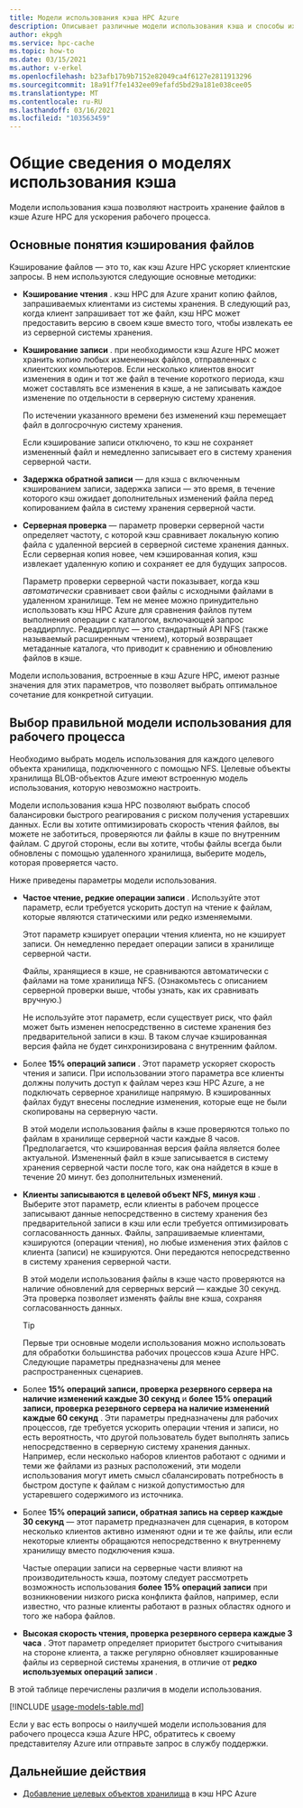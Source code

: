 ```yaml
---
title: Модели использования кэша HPC Azure
description: Описывает различные модели использования кэша и способы их выбора для установки кэширования только для чтения или чтения и записи, а также для управления другими параметрами кэширования.
author: ekpgh
ms.service: hpc-cache
ms.topic: how-to
ms.date: 03/15/2021
ms.author: v-erkel
ms.openlocfilehash: b23afb17b9b7152e82049ca4f6127e2811913296
ms.sourcegitcommit: 18a91f7fe1432ee09efafd5bd29a181e038cee05
ms.translationtype: MT
ms.contentlocale: ru-RU
ms.lasthandoff: 03/16/2021
ms.locfileid: "103563459"
---
```

# <a name="understand-cache-usage-models"></a>Общие сведения о моделях использования кэша

Модели использования кэша позволяют настроить хранение файлов в кэше Azure HPC для ускорения рабочего процесса.

## <a name="basic-file-caching-concepts"></a>Основные понятия кэширования файлов

Кэширование файлов — это то, как кэш Azure HPC ускоряет клиентские запросы. В нем используются следующие основные методики:

* **Кэширование чтения** . кэш HPC для Azure хранит копию файлов, запрашиваемых клиентами из системы хранения. В следующий раз, когда клиент запрашивает тот же файл, кэш HPC может предоставить версию в своем кэше вместо того, чтобы извлекать ее из серверной системы хранения.

* **Кэширование записи** . при необходимости кэш Azure HPC может хранить копию любых измененных файлов, отправленных с клиентских компьютеров. Если несколько клиентов вносит изменения в один и тот же файл в течение короткого периода, кэш может составлять все изменения в кэше, а не записывать каждое изменение по отдельности в серверную систему хранения.

  По истечении указанного времени без изменений кэш перемещает файл в долгосрочную систему хранения.

  Если кэширование записи отключено, то кэш не сохраняет измененный файл и немедленно записывает его в систему хранения серверной части.

* **Задержка обратной записи** — для кэша с включенным кэшированием записи, задержка записи — это время, в течение которого кэш ожидает дополнительных изменений файла перед копированием файла в систему хранения серверной части.

* **Серверная проверка** — параметр проверки серверной части определяет частоту, с которой кэш сравнивает локальную копию файла с удаленной версией в серверной системе хранения данных. Если серверная копия новее, чем кэшированная копия, кэш извлекает удаленную копию и сохраняет ее для будущих запросов.

  Параметр проверки серверной части показывает, когда кэш *автоматически* сравнивает свои файлы с исходными файлами в удаленном хранилище. Тем не менее можно принудительно использовать кэш HPC Azure для сравнения файлов путем выполнения операции с каталогом, включающей запрос реаддирплус. Реаддирплус — это стандартный API NFS (также называемый расширенным чтением), который возвращает метаданные каталога, что приводит к сравнению и обновлению файлов в кэше.

Модели использования, встроенные в кэш Azure HPC, имеют разные значения для этих параметров, что позволяет выбрать оптимальное сочетание для конкретной ситуации.

## <a name="choose-the-right-usage-model-for-your-workflow"></a>Выбор правильной модели использования для рабочего процесса

Необходимо выбрать модель использования для каждого целевого объекта хранилища, подключенного с помощью NFS. Целевые объекты хранилища BLOB-объектов Azure имеют встроенную модель использования, которую невозможно настроить.

Модели использования кэша HPC позволяют выбрать способ балансировки быстрого реагирования с риском получения устаревших данных. Если вы хотите оптимизировать скорость чтения файлов, вы можете не заботиться, проверяются ли файлы в кэше по внутренним файлам. С другой стороны, если вы хотите, чтобы файлы всегда были обновлены с помощью удаленного хранилища, выберите модель, которая проверяется часто.

Ниже приведены параметры модели использования.

* **Частое чтение, редкие операции записи** . Используйте этот параметр, если требуется ускорить доступ на чтение к файлам, которые являются статическими или редко изменяемыми.

  Этот параметр кэширует операции чтения клиента, но не кэширует записи. Он немедленно передает операции записи в хранилище серверной части.
  
  Файлы, хранящиеся в кэше, не сравниваются автоматически с файлами на томе хранилища NFS. (Ознакомьтесь с описанием серверной проверки выше, чтобы узнать, как их сравнивать вручную.)

  Не используйте этот параметр, если существует риск, что файл может быть изменен непосредственно в системе хранения без предварительной записи в кэш. В таком случае кэшированная версия файла не будет синхронизирована с внутренним файлом.

* Более **15% операций записи** . Этот параметр ускоряет скорость чтения и записи. При использовании этого параметра все клиенты должны получить доступ к файлам через кэш HPC Azure, а не подключать серверное хранилище напрямую. В кэшированных файлах будут внесены последние изменения, которые еще не были скопированы на серверную части.

  В этой модели использования файлы в кэше проверяются только по файлам в хранилище серверной части каждые 8 часов. Предполагается, что кэшированная версия файла является более актуальной. Измененный файл в кэше записывается в систему хранения серверной части после того, как она найдется в кэше в течение 20 минут.<!-- an hour --> без дополнительных изменений.

* **Клиенты записываются в целевой объект NFS, минуя кэш** . Выберите этот параметр, если клиенты в рабочем процессе записывают данные непосредственно в систему хранения без предварительной записи в кэш или если требуется оптимизировать согласованность данных. Файлы, запрашиваемые клиентами, кэшируются (операции чтения), но любые изменения этих файлов с клиента (записи) не кэшируются. Они передаются непосредственно в систему хранения серверной части.

  В этой модели использования файлы в кэше часто проверяются на наличие обновлений для серверных версий — каждые 30 секунд. Эта проверка позволяет изменять файлы вне кэша, сохраняя согласованность данных.

  > [!TIP]
  > Первые три основные модели использования можно использовать для обработки большинства рабочих процессов кэша Azure HPC. Следующие параметры предназначены для менее распространенных сценариев.

* Более **15% операций записи, проверка резервного сервера на наличие изменений каждые 30 секунд** и **более 15% операций записи, проверка резервного сервера на наличие изменений каждые 60 секунд** . Эти параметры предназначены для рабочих процессов, где требуется ускорить операции чтения и записи, но есть вероятность, что другой пользователь будет выполнять запись непосредственно в серверную систему хранения данных. Например, если несколько наборов клиентов работают с одними и теми же файлами из разных расположений, эти модели использования могут иметь смысл сбалансировать потребность в быстром доступе к файлам с низкой допустимостью для устаревшего содержимого из источника.

* Более **15% операций записи, обратная запись на сервер каждые 30 секунд** — этот параметр предназначен для сценария, в котором несколько клиентов активно изменяют одни и те же файлы, или если некоторые клиенты обращаются непосредственно к внутреннему хранилищу вместо подключения кэша.

  Частые операции записи на серверные части влияют на производительность кэша, поэтому следует рассмотреть возможность использования **более 15% операций записи** при возникновении низкого риска конфликта файлов, например, если известно, что разные клиенты работают в разных областях одного и того же набора файлов.

* **Высокая скорость чтения, проверка резервного сервера каждые 3 часа** . Этот параметр определяет приоритет быстрого считывания на стороне клиента, а также регулярно обновляет кэшированные файлы из серверной системы хранения, в отличие от **редко используемых операций записи** .

В этой таблице перечислены различия в модели использования.

[!INCLUDE [usage-models-table.md](includes/usage-models-table.md)]

<!-- | Usage model                   | Caching mode | Back-end verification | Maximum write-back delay |
|-------------------------------|--------------|-----------------------|--------------------------|
| Read heavy, infrequent writes | Read         | Never                 | None                     |
| Greater than 15% writes       | Read/write   | 8 hours               | 20 minutes               |
| Clients bypass the cache      | Read         | 30 seconds            | None                     |
| Greater than 15% writes, frequent back-end checking (30 seconds) | Read/write | 30 seconds | 20 minutes |
| Greater than 15% writes, frequent back-end checking (60 seconds) | Read/write | 60 seconds | 20 minutes |
| Greater than 15% writes, frequent write-back | Read/write | 30 seconds | 30 seconds |
| Read heavy, checking the backing server every 3 hours | Read | 3 hours | None |
-->
Если у вас есть вопросы о наилучшей модели использования для рабочего процесса кэша Azure HPC, обратитесь к своему представителяу Azure или отправьте запрос в службу поддержки.

## <a name="next-steps"></a>Дальнейшие действия

* [Добавление целевых объектов хранилища](hpc-cache-add-storage.md) в кэш HPC Azure
